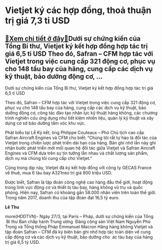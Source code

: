 Vietjet ký các hợp đồng, thoả thuận trị giá 7,3 tỉ USD
======================================================

[:gift:Xem chi tiết ở đây:gift:](https://hddtvn.com/vietjet-ky-cac-hop-dong-thoa-thuan-tri-gia-73-ti-usd/)Dưới sự chứng kiến của Tổng Bí thư, Vietjet ký kết hợp đồng hợp tác trị giá 6,5 tỉ USD Theo đó, Safran – CFM hợp tác với Vietjet trong việc cung cấp 321 động cơ, phục vụ cho 148 tầu bay của hãng, cung cấp các dịch vụ kỹ thuật, bảo dưỡng động cơ, …
-------------------------------------------------------------------------------------------------------------------------------------------------------------------------------------------------------------------------------------------------------







 






 Dưới sự chứng kiến của Tổng Bí thư, Vietjet ký kết hợp đồng hợp tác trị giá 6,5 tỉ USD 


Theo đó, Safran – CFM hợp tác với Vietjet trong việc cung cấp 321 động cơ, phục vụ cho 148 tầu bay của hãng, cung cấp các dịch vụ kỹ thuật, bảo dưỡng động cơ, công tác đào tạo nhân lực kỹ thuật hàng không, các chương trình nghiên cứu ứng dụng như tiết kiệm nhiên liệu, quản lý kỹ thuật và xây dựng cơ sở bảo dưỡng tầm vóc khu vực.


 Phát biểu tại Lễ Ký kết, ông Philippe Couteaux – Phó Chủ tịch cao cấp Safran Aircraft Engines và CFM cho biết: “Chúng tôi rất tự hào là đối tác của Vietjet trong chiến lược phát triển dài hạn của hãng. Bản ghi nhớ lần này ghi nhận bước phát triển mới mối quan hệ đối tác giữa Vietjet và Safran Aircraft Engines và CFM dựa trên sự tin tưởng lẫn nhau và chất lượng sản phẩm, dịch vụ mà chúng tôi cung cấp cho Vietjet.”


 Cũng trong dịp này, Vietjet đã ký kết hợp đồng với công ty GECAS France về thuê, mua 6 tàu bay A321neo trị giá 800 triệu USD.


 Được biết, Safran là tập đoàn công nghệ cao hàng đầu thế giới, hoạt động trong lĩnh vực động cơ và thiết bị tàu bay, hàng không vũ trụ và quốc phòng. Hiện nay, Safran có khoảng gần 58.000 nhân viên trên toàn thế giới. Trong năm 2017, doanh thu của tập đoàn đạt 16,5 tỷ euro. 






**Lê Thu**



more(HDDTVN)- Ngày 27/3, tại Paris – Pháp, dưới sự chứng kiến của Tổng  Bí thư Ban chấp hành Trung ương  Đảng cộng sản Việt Nam Nguyễn Phú Trọng và Tổng thống Pháp Emmanuel Macron Hãng hàng không Vietjet và tập đoàn Safran – CFM đã ký biên bản ghi nhớ hợp tác toàn diện về cung cấp động cơ và các dịch vụ kỹ thuật, bảo dưỡng cho  ác tàu bay của hãng trị giá 6,5 tỷ USD.


